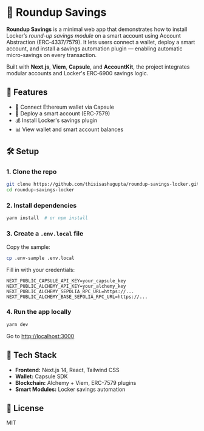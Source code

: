 # 🧠 Roundup Savings

**Roundup Savings** is a minimal web app that demonstrates how to install Locker’s *round-up savings module* on a smart account using Account Abstraction (ERC‑4337/7579). It lets users connect a wallet, deploy a smart account, and install a savings automation plugin — enabling automatic micro-savings on every transaction.

Built with **Next.js**, **Viem**, **Capsule**, and **AccountKit**, the project integrates modular accounts and Locker's ERC‑6900 savings logic.

## 🚀 Features

* 🔐 Connect Ethereum wallet via Capsule
* 🧱 Deploy a smart account (ERC‑7579)
* 💰 Install Locker's savings plugin
* 📊 View wallet and smart account balances

## 🛠️ Setup

### 1. Clone the repo

```bash
git clone https://github.com/thisisashugupta/roundup-savings-locker.git
cd roundup-savings-locker
```

### 2. Install dependencies

```bash
yarn install  # or npm install
```

### 3. Create a `.env.local` file

Copy the sample:

```bash
cp .env-sample .env.local
```

Fill in with your credentials:

```env
NEXT_PUBLIC_CAPSULE_API_KEY=your_capsule_key
NEXT_PUBLIC_ALCHEMY_API_KEY=your_alchemy_key
NEXT_PUBLIC_ALCHEMY_SEPOLIA_RPC_URL=https://...
NEXT_PUBLIC_ALCHEMY_BASE_SEPOLIA_RPC_URL=https://...
```

### 4. Run the app locally

```bash
yarn dev
```

Go to [http://localhost:3000](http://localhost:3000)

## 🔗 Tech Stack

* **Frontend:** Next.js 14, React, Tailwind CSS
* **Wallet:** Capsule SDK
* **Blockchain:** Alchemy + Viem, ERC-7579 plugins
* **Smart Modules:** Locker savings automation

## 📄 License

MIT